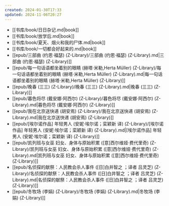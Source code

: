 ```yaml
---
created: 2024-01-30T17:33
updated: 2024-11-06T20:27
---
```

- [[书库/book/日日杂记.md|book]]
- [[书库/book/放学后.md|book]]
- [[书库/book/夏天、烟火和我的尸体.md|book]]
- [[书库/book/一切都会好起来的.md|book]]
- [[epub/三部曲 (约恩·福瑟) (Z-Library)/三部曲 (约恩·福瑟) (Z-Library).md|三部曲 (约恩·福瑟) (Z-Library)]]
- [[epub/每一句话语都坐着别的眼睛 (赫塔·米勒,Herta Müller) (Z-Library)/每一句话语都坐着别的眼睛 (赫塔·米勒,Herta Müller) (Z-Library).md|每一句话语都坐着别的眼睛 (赫塔·米勒,Herta Müller) (Z-Library)]]
- [[epub/晚春 (三三) (Z-Library)/晚春 (三三) (Z-Library).md|晚春 (三三) (Z-Library)]]
- [[epub/暮色将尽 (戴安娜·阿西尔) (Z-Library)/暮色将尽 (戴安娜·阿西尔) (Z-Library).md|暮色将尽 (戴安娜·阿西尔) (Z-Library)]]
- [[epub/我在北京送快递 (胡安焉) (Z-Library)/我在北京送快递 (胡安焉) (Z-Library).md|我在北京送快递 (胡安焉) (Z-Library)]]
- [[epub/[埃尔诺作品] 年轻男人 (安妮·埃尔诺；栾颖新 译) (Z-Library)/[埃尔诺作品] 年轻男人 (安妮·埃尔诺；栾颖新 译) (Z-Library).md|[埃尔诺作品] 年轻男人 (安妮·埃尔诺；栾颖新 译) (Z-Library)]]
- [[epub/凯列班与女巫 妇女、身体与原始积累 ([意]西尔维娅·费代里奇) (Z-Library)/凯列班与女巫 妇女、身体与原始积累 ([意]西尔维娅·费代里奇) (Z-Library).md|凯列班与女巫 妇女、身体与原始积累 ([意]西尔维娅·费代里奇) (Z-Library)]]
- [[epub/名侦探的献祭：人民教会杀人事件 ([日]白井智之 ；译者 吕灵芝) (Z-Library)/名侦探的献祭：人民教会杀人事件 ([日]白井智之 ；译者 吕灵芝) (Z-Library).md|名侦探的献祭：人民教会杀人事件 ([日]白井智之 ；译者 吕灵芝) (Z-Library)]]
- [[epub/冬牧场 (李娟) (Z-Library)/冬牧场 (李娟) (Z-Library).md|冬牧场 (李娟) (Z-Library)]]